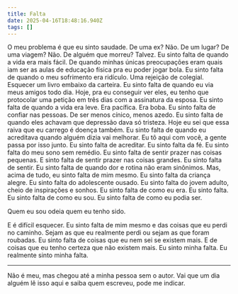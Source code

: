 ```yaml
---
title: Falta
date: 2025-04-16T18:48:16.940Z
tags: []
---
```


O meu problema é que eu sinto saudade. De uma ex? Não.
De um lugar? De uma viagem? Não.
De alguém que morreu? Talvez.
Eu sinto falta de quando a vida era mais fácil.
De quando minhas únicas preocupações eram quais iam ser as aulas de educação física pra eu poder jogar bola.
Eu sinto falta de quando o meu sofrimento era ridículo.
Uma rejeição de colegial. 
Esquecer um livro embaixo da carteira.
Eu sinto falta de quando eu via meus amigos todo dia.
Hoje, pra eu conseguir ver eles, eu tenho que protocolar uma petição em três dias com a assinatura da esposa.
Eu sinto falta de quando a vida era leve.
Era pacífica.
Era boba.
Eu sinto falta de confiar nas pessoas.
De ser menos cínico, menos azedo.
Eu sinto falta de quando eles achavam que depressão dava só tristeza.
Hoje eu sei que essa raiva que eu carrego é doença também.
Eu sinto falta de quando eu acreditava quando alguém dizia vai melhorar.
Eu tô aqui com você, a gente passa por isso junto.
Eu sinto falta de acreditar.
Eu sinto falta da fé.
Eu sinto falta do meu sono sem remédio.
Eu sinto falta de sentir prazer nas coisas pequenas.
E sinto falta de sentir prazer nas coisas grandes.
Eu sinto falta de sentir.
Eu sinto falta de quando dor e rotina não eram sinônimos.
Mas, acima de tudo, eu sinto falta de mim mesmo.
Eu sinto falta da criança alegre.
Eu sinto falta do adolescente ousado.
Eu sinto falta do jovem adulto, cheio de inspirações e sonhos.
Eu sinto falta de como eu era.
Eu sinto falta.
Eu sinto falta de como eu sou.
Eu sinto falta de como eu podia ser.

Quem eu sou odeia quem eu tenho sido.

E é difícil esquecer.
Eu sinto falta de mim mesmo e das coisas que eu perdi no caminho.
Sejam as que eu realmente perdi ou sejam as que foram roubadas.
Eu sinto falta de coisas que eu nem sei se existem mais.
E de coisas que eu tenho certeza que não existem mais.
Eu sinto minha falta.
Eu realmente sinto minha falta.

***

Não é meu, mas chegou até a minha pessoa sem o autor. Vai que um dia alguém lê isso aqui e saiba quem escreveu, pode me indicar.
